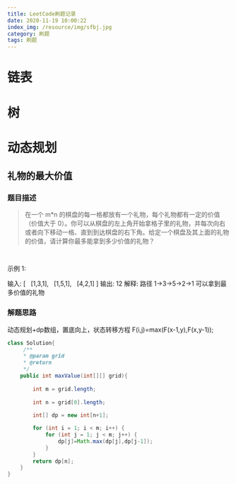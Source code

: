 ```yaml
---
title: LeetCode刷题记录
date: 2020-11-19 10:00:22
index_img: /resource/img/sfbj.jpg
category: 刷题
tags: 刷题
---
```



# 链表



# 树

# 动态规划

## 礼物的最大价值
     
### 题目描述

>在一个 m*n 的棋盘的每一格都放有一个礼物，每个礼物都有一定的价值（价值大于 0）。你可以从棋盘的左上角开始拿格子里的礼物，并每次向右或者向下移动一格、直到到达棋盘的右下角。给定一个棋盘及其上面的礼物的价值，请计算你最多能拿到多少价值的礼物？
      
       
示例 1:
     
输入:
[
   [1,3,1],
   [1,5,1],
   [4,2,1]
]
输出: 12
解释: 路径 1→3→5→2→1 可以拿到最多价值的礼物
     
     
     
     
     
### 解题思路

动态规划+dp数组，置底向上，状态转移方程 F(i,j)=max(F(x-1,y),F(x,y-1));

```java
class Solution{
     /**
     * @param grid
     * @return
     */
    public int maxValue(int[][] grid){
        
        int m = grid.length;
        
        int n = grid[0].length;
        
        int[] dp = new int[n+1];

        for (int i = 1; i < m; i++) {
            for (int j = 1; j < m; j++) {
                dp[j]=Math.max(dp[j],dp[j-1]);
            }
        }
        return dp[n];
    }
}

```
